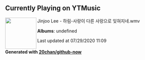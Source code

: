 ## Currently Playing on YTMusic

[<img align="left" width="100" src="https://i.ytimg.com/vi/QjT7q9hxDPM/sddefault.jpg?sqp=-oaymwEWCJADEOEBIAQqCghqEJQEGHgg6AJIWg&rs">](https://music.youtube.com/channel/UCNHaTdBRSisNm2HNGjvqhzw)

Jinjoo Lee - 하림-사랑이 다른 사랑으로 잊혀지네.wmv

**Albums**: undefined

Last updated at 07/29/2020 11:09

#### Generated with [20chan/github-now](https://github.com/20chan/github-now)


<!--
**20chan/20chan** is a ✨ _special_ ✨ repository because its `README.md` (this file) appears on your GitHub profile.

Here are some ideas to get you started:

- 🔭 I’m currently working on ...
- 🌱 I’m currently learning ...
- 👯 I’m looking to collaborate on ...
- 🤔 I’m looking for help with ...
- 💬 Ask me about ...
- 📫 How to reach me: ...
- 😄 Pronouns: ...
- ⚡ Fun fact: ...
-->
